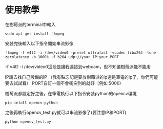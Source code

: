# 使用教學

在樹莓派的terminal中輸入
```
sudo apt-get install ffmpeg
```
安裝完後輸入以下指令開始串流影像
```
ffmpeg -f v4l2 -i /dev/video0 -preset ultrafast -vcodec libx264 -tune zerolatency -b 1000k -f h264 udp://your_IP:your_PORT
```
-f v4l2 -i /dev/video0這段是讓我連接到webcam，但不知道樹莓派能不能用

IP請去找自己設備的IP （我有點忘記是要放樹莓派的ip還是筆電的ip了，你們可能要去試試看）
PORT自訂一個不會衝突到的就好（例如:5000)


樹莓派都設定好之後，在筆電執行以下指令安裝python的opencv環境
```
pip intall opencv-python
```
之後再執行opencv_test.py就可以串流影像了(要注意IP和PORT)
```
python opencv_test.py
```

